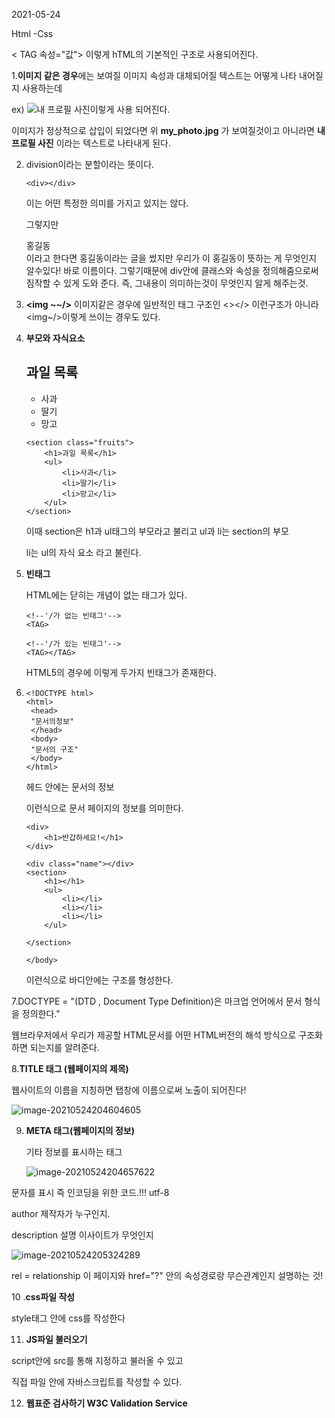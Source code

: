 2021-05-24

Html -Css

< TAG 속성="값"></TAG> 이렇게 hTML의 기본적인 구조로 사용되어진다.

1.**이미지 같은 경우**에는 보여질 이미지 속성과 대체되어질 텍스트는 어떻게 나타 내어질지 사용하는데

ex) <img src="./my_photo.jpg" alt="내 프로필 사진"/>이렇게 사용 되어진다.

이미지가 정상적으로 삽입이 되었다면 위 **my_photo.jpg** 가 보여질것이고 아니라면 **내 프로필 사진** 이라는 텍스트로 나타내게 된다.

2. <div></div> division이라는 분할이라는 뜻이다.

   ```
   <div></div>
   ```

   이는 어떤 특정한 의미를 가지고 있지는 않다.

   그렇지만 <div class="name">홍길동</div>이라고 한다면  홍길동이라는 글을 썼지만 우리가 이 홍길동이 뜻하는 게 무엇인지 알수있다! 바로 이름이다. 그렇기때문에 div안에 클래스와 속성을 정의해줌으로써 짐작할 수 있게 도와 준다. 즉, 그내용이 의미하는것이 무엇인지 알게 해주는것.



3. **<img ~~/>** 이미지같은 경우에 일반적인 태그 구조인 <></> 이런구조가 아니라 <img~/>이렇게 쓰이는 경우도 있다. 

4. **부모와 자식요소**

   <section class="fruits">
       <h1>과일 목록</h1>
       <ul>
           <li>사과</li>
           <li>딸기</li>
           <li>망고</li>
       </ul>
   </section>

   ```
   <section class="fruits">
       <h1>과일 목록</h1>
       <ul>
           <li>사과</li>
           <li>딸기</li>
           <li>망고</li>
       </ul>
   </section>
   ```


   

   이때 section은 h1과 ul태그의 부모라고 불리고 ul과 li는 section의 부모 

   li는 ul의 자식 요소 라고 불린다.

5. **빈태그**

   HTML에는 닫히는 개념이 없는 태그가 있다.

   ```
   <!--'/가 없는 빈태그'-->
   <TAG>
   
   <!--'/가 있는 빈태그'-->
   <TAG></TAG> 
   ```

   HTML5의 경우에 이렇게 두가지 빈태그가 존재한다.

6. ```
   <!DOCTYPE html>
   <html>
   	<head>
   	"문서의정보"
   	</head>
   	<body>
   	"문서의 구조"
   	</body>
   </html>
   ```

   헤드 안에는 문서의 정보 <meta name="author" content="홍길동">

   <link rel="stylesheet" href="./css/main.css">

   <script src="./js/main.js"></script>

   이런식으로 문서 페이지의 정보를 의미한다.

   ```
   <div>
       <h1>반갑하세요!</h1>
   </div>
   
   <div class="name"></div>
   <section>
       <h1></h1>
       <ul>
           <li></li>
           <li></li>
           <li></li>
       </ul>
   
   </section>
   
   </body>
   ```

   이런식으로 바디안에는 구조를 형성한다.

7.DOCTYPE = "(DTD , Document Type Definition)은 마크업 언어에서 문서 형식을 정의한다."

웹브라우저에서 우리가 제공할 HTML문서를 어떤 HTML버전의 해석 방식으로 구조화 하면 되는지를 알려준다.

8.**TITLE 태그 (웹페이지의 제목)**

웹사이트의 이름을 지칭하면 탭창에 이름으로써 노출이 되어진다!

![image-20210524204604605](C:\Users\Park\AppData\Roaming\Typora\typora-user-images\image-20210524204604605.png)

9. **META 태그(웹페이지의 정보)**

   기타 정보를 표시하는 태그 

   ![image-20210524204657622](C:\Users\Park\AppData\Roaming\Typora\typora-user-images\image-20210524204657622.png)

문자를 표시 즉 인코딩을 위한 코드.!!! utf-8

author 제작자가 누구인지.

description 설명 이사이트가 무엇인지

![image-20210524205324289](C:\Users\Park\AppData\Roaming\Typora\typora-user-images\image-20210524205324289.png)

rel = relationship 이 페이지와 href="?" 안의 속성경로랑 무슨관계인지 설명하는 것!

10 .**css파일 작성**

style태그 안에 css를 작성한다

11. **JS파일 불러오기**

script안에 src를 통해 지정하고 불러올 수 있고 

직접 파일 안에 자바스크립트를 작성할 수 있다.

12. **웹표준 검사하기 W3C Validation Service**